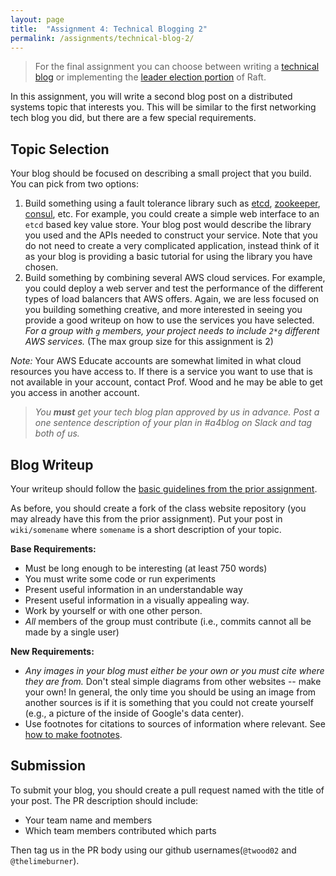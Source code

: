 ```yaml
---
layout: page
title:  "Assignment 4: Technical Blogging 2"
permalink: /assignments/technical-blog-2/
---
```


> For the final assignment you can choose between writing a [technical blog](/assignments/technical-blog-2/) or implementing the [leader election portion](/assignments/raft-election/) of Raft.

In this assignment, you will write a second blog post on a distributed systems topic that interests you. This will be similar to the first networking tech blog you did, but there are a few special requirements.

## Topic Selection

Your blog should be focused on describing a small project that you build. You can pick from two options:

  1. Build something using a fault tolerance library such as [etcd](https://github.com/etcd-io/etcd), [zookeeper](https://zookeeper.apache.org/), [consul](https://www.consul.io/), etc. For example, you could create a simple web interface to an `etcd` based key value store.  Your blog post would describe the library you used and the APIs needed to construct your service. Note that you do not need to create a very complicated application, instead think of it as your blog is providing a basic tutorial for using the library you have chosen.
  2. Build something by combining several AWS cloud services. For example, you could deploy a web server and test the performance of the different types of load balancers that AWS offers. Again, we are less focused on you building something creative, and more interested in seeing you provide a good writeup on how to use the services you have selected. *For a group with `g` members, your project needs to include `2*g` different AWS services.* (The max group size for this assignment is 2)

*Note:* Your AWS Educate accounts are somewhat limited in what cloud resources you have access to.  If there is a service you want to use that is not available in your account, contact Prof. Wood and he may be able to get you access in another account.

> *You **must** get your tech blog plan approved by us in advance. Post a one sentence description of your plan in #a4blog on Slack and tag both of us.*

## Blog Writeup

Your writeup should follow the [basic guidelines from the prior assignment](/assignments/technical-blog/).

As before, you should create a fork of the class website repository (you may already have this from the prior assignment). Put your post in `wiki/somename` where `somename` is a short description of your topic.

**Base Requirements:** 
 - Must be long enough to be interesting (at least 750 words)
 - You must write some code or run experiments
 - Present useful information in an understandable way 
 - Present useful information in a visually appealing way.
 - Work by yourself or with one other person.
 - *All* members of the group must contribute (i.e., commits cannot all be made by a single user)

**New Requirements:**
 -  *Any images in your blog must either be your own or you must cite where they are from.* Don't steal simple diagrams from other websites -- make your own!  In general, the only time you should be using an image from another sources is if it is something that you could not create yourself (e.g., a picture of the inside of Google's data center).
 - Use footnotes for citations to sources of information where relevant. See [how to make footnotes](https://stackoverflow.com/questions/25579868/how-to-add-footnotes-to-github-flavoured-markdown).


## Submission
To submit your blog, you should create a pull request named with the title of your post. The PR description should include:

  - Your team name and members
  - Which team members contributed which parts

Then tag us in the PR body using our github usernames(`@twood02` and `@thelimeburner`).

